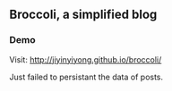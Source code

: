 
Broccoli, a simplified blog
------

### Demo

Visit: http://jiyinyiyong.github.io/broccoli/

Just failed to persistant the data of posts.